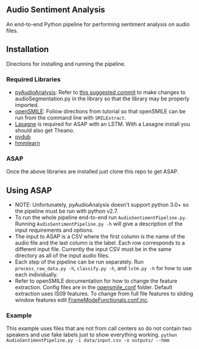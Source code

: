 ## Audio Sentiment Analysis
An end-to-end Python pipeline for performing sentiment analysis on audio files.

## Installation
Directions for installing and running the pipeline.

### Required Libraries
- [pyAudioAnalysis](https://github.com/tyiannak/pyAudioAnalysis): Refer to [this suggested commit](https://github.com/tyiannak/pyAudioAnalysis/pull/15/commits/6b75b6716a7dbd90abb6ee0ecc613f8fb3e8f575) to make changes to audioSegmentation.py in the library so that the library may be properly imported.
- [openSMILE](http://audeering.com/technology/opensmile/): Follow directions from tutorial so that openSMILE can be run from the command line with `SMILExtract`.
- [Lasagne](http://lasagne.readthedocs.io/en/latest/user/installation.html) is required for ASAP with an LSTM. With a Lasagne install you should also get Theano.
- [pydub](https://github.com/jiaaro/pydub)
- [hmmlearn](https://github.com/hmmlearn/hmmlearn)

### ASAP
Once the above libraries are installed just clone this repo to get ASAP.

## Using ASAP
- NOTE: Unfortunately, pyAudioAnalysis doesn't support python 3.0+ so the pipeline must be run with python v2.7.
- To run the whole pipeline end-to-end run `AudioSentimentPipeline.py`. Running `AudioSentimentPipeline.py -h` will give a description of the input requirements and options.
- The input to ASAP is a CSV where the first column is the name of the audio file and the last column is the label. Each row corresponds to a different input file. Currently the input CSV must be in the same directory as all of the input audio files.
- Each step of the pipeline can be run separately. Run `process_raw_data.py -h`, `classify.py -h`, and `lstm.py -h` for how to use each individually.
- Refer to openSMILE documentation for how to change the feature extraction. Config files are in the [opensmile_conf](https://github.com/avewells/audio_sentiment_analysis/tree/master/audio_sentiment_analysis/opensmile_conf) folder. Default extraction uses IS09 features. To change from full file features to sliding window features edit [FrameModeFunctionals.conf.inc](https://github.com/avewells/audio_sentiment_analysis/blob/master/audio_sentiment_analysis/opensmile_conf/shared/FrameModeFunctionals.conf.inc).

### Example
This example uses files that are not from call centers so do not contain two speakers and use fake labels just to show everything working.
`python AudioSentimentPipeline.py -i data/input.csv -o outputs/ --hmm`
